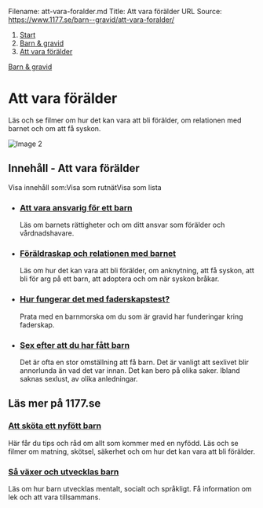 Filename: att-vara-foralder.md
Title: Att vara förälder
URL Source: https://www.1177.se/barn--gravid/att-vara-foralder/

1.  [Start](https://www.1177.se/)
2.  [Barn & gravid](https://www.1177.se/barn--gravid/)
3.  [Att vara förälder](https://www.1177.se/barn--gravid/att-vara-foralder/)

[Barn & gravid](https://www.1177.se/barn--gravid/)

Att vara förälder
=================

Läs och se filmer om hur det kan vara att bli förälder, om relationen med barnet och om att få syskon.

![Image 2](https://www.1177.se/globalassets/1177/nationell/media/fotografier/barn-och-gravid/familj-och-relationer/hand_i_hand.jpg?saved=2021-05-27+02:31)

Innehåll - Att vara förälder
----------------------------

Visa innehåll som:Visa som rutnätVisa som lista

*   ### [Att vara ansvarig för ett barn](https://www.1177.se/barn--gravid/att-vara-foralder/att-vara-ansvarig-for-ett-barn/)
    
    Läs om barnets rättigheter och om ditt ansvar som förälder och vårdnadshavare.
    
*   ### [Föräldraskap och relationen med barnet](https://www.1177.se/barn--gravid/att-vara-foralder/foraldraskap-och-relationen-med-barnet/)
    
    Läs om hur det kan vara att bli förälder, om anknytning, att få syskon, att bli för arg på ett barn, att adoptera och om när syskon bråkar.
    
*   ### [Hur fungerar det med faderskapstest?](https://www.1177.se/barn--gravid/att-vara-foralder/hur-fungerar-det-med-faderskapstest/)
    
    Prata med en barnmorska om du som är gravid har funderingar kring faderskap.
    
*   ### [Sex efter att du har fått barn](https://www.1177.se/barn--gravid/att-vara-foralder/sex-efter-att-du-har-fatt-barn/)
    
    Det är ofta en stor omställning att få barn. Det är vanligt att sexlivet blir annorlunda än vad det var innan. Det kan bero på olika saker. Ibland saknas sexlust, av olika anledningar.
    

Läs mer på 1177.se
------------------

### [Att sköta ett nyfött barn](https://www.1177.se/barn--gravid/att-skota-ett-nyfott-barn/)

Här får du tips och råd om allt som kommer med en nyfödd. Läs och se filmer om matning, skötsel, säkerhet och om hur det kan vara att bli förälder.

### [Så växer och utvecklas barn](https://www.1177.se/barn--gravid/sa-vaxer-och-utvecklas-barn/)

Läs om hur barn utvecklas mentalt, socialt och språkligt. Få information om lek och att vara tillsammans.
